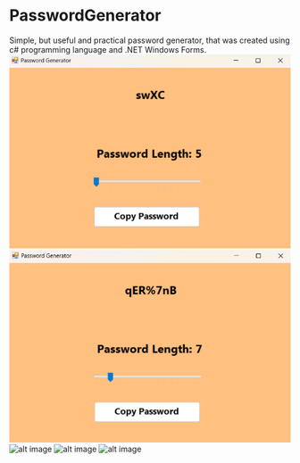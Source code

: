 # PasswordGenerator
Simple, but useful and practical password generator, that was created using c# programming language and .NET Windows Forms.
![alt image](https://github.com/romannomad/PasswordGenerator/blob/master/1.png)
![alt image](https://github.com/romannomad/PasswordGenerator/blob/master/2.png)
![alt image]()
![alt image]()
![alt image]()
